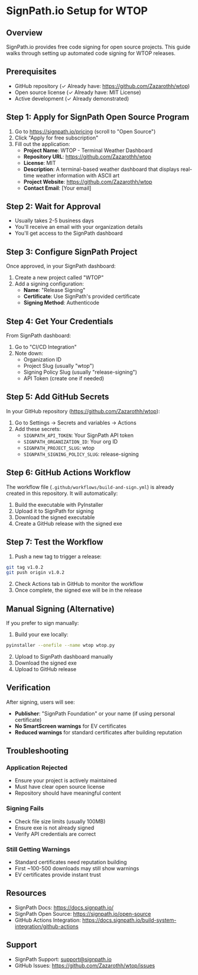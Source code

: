 # SignPath.io Setup for WTOP

## Overview
SignPath.io provides free code signing for open source projects. This guide walks through setting up automated code signing for WTOP releases.

## Prerequisites
- GitHub repository (✓ Already have: https://github.com/Zazarothh/wtop)
- Open source license (✓ Already have: MIT License)
- Active development (✓ Already demonstrated)

## Step 1: Apply for SignPath Open Source Program

1. Go to https://signpath.io/pricing (scroll to "Open Source")
2. Click "Apply for free subscription"
3. Fill out the application:
   - **Project Name**: WTOP - Terminal Weather Dashboard
   - **Repository URL**: https://github.com/Zazarothh/wtop
   - **License**: MIT
   - **Description**: A terminal-based weather dashboard that displays real-time weather information with ASCII art
   - **Project Website**: https://github.com/Zazarothh/wtop
   - **Contact Email**: [Your email]

## Step 2: Wait for Approval
- Usually takes 2-5 business days
- You'll receive an email with your organization details
- You'll get access to the SignPath dashboard

## Step 3: Configure SignPath Project

Once approved, in your SignPath dashboard:

1. Create a new project called "WTOP"
2. Add a signing configuration:
   - **Name**: "Release Signing"
   - **Certificate**: Use SignPath's provided certificate
   - **Signing Method**: Authenticode

## Step 4: Get Your Credentials

From SignPath dashboard:
1. Go to "CI/CD Integration"
2. Note down:
   - Organization ID
   - Project Slug (usually "wtop")
   - Signing Policy Slug (usually "release-signing")
   - API Token (create one if needed)

## Step 5: Add GitHub Secrets

In your GitHub repository (https://github.com/Zazarothh/wtop):
1. Go to Settings → Secrets and variables → Actions
2. Add these secrets:
   - `SIGNPATH_API_TOKEN`: Your SignPath API token
   - `SIGNPATH_ORGANIZATION_ID`: Your org ID
   - `SIGNPATH_PROJECT_SLUG`: wtop
   - `SIGNPATH_SIGNING_POLICY_SLUG`: release-signing

## Step 6: GitHub Actions Workflow

The workflow file (`.github/workflows/build-and-sign.yml`) is already created in this repository.
It will automatically:
1. Build the executable with PyInstaller
2. Upload it to SignPath for signing
3. Download the signed executable
4. Create a GitHub release with the signed exe

## Step 7: Test the Workflow

1. Push a new tag to trigger a release:
```bash
git tag v1.0.2
git push origin v1.0.2
```

2. Check Actions tab in GitHub to monitor the workflow
3. Once complete, the signed exe will be in the release

## Manual Signing (Alternative)

If you prefer to sign manually:

1. Build your exe locally:
```bash
pyinstaller --onefile --name wtop wtop.py
```

2. Upload to SignPath dashboard manually
3. Download the signed exe
4. Upload to GitHub release

## Verification

After signing, users will see:
- **Publisher**: "SignPath Foundation" or your name (if using personal certificate)
- **No SmartScreen warnings** for EV certificates
- **Reduced warnings** for standard certificates after building reputation

## Troubleshooting

### Application Rejected
- Ensure your project is actively maintained
- Must have clear open source license
- Repository should have meaningful content

### Signing Fails
- Check file size limits (usually 100MB)
- Ensure exe is not already signed
- Verify API credentials are correct

### Still Getting Warnings
- Standard certificates need reputation building
- First ~100-500 downloads may still show warnings
- EV certificates provide instant trust

## Resources
- SignPath Docs: https://docs.signpath.io/
- SignPath Open Source: https://signpath.io/open-source
- GitHub Actions Integration: https://docs.signpath.io/build-system-integration/github-actions

## Support
- SignPath Support: support@signpath.io
- GitHub Issues: https://github.com/Zazarothh/wtop/issues